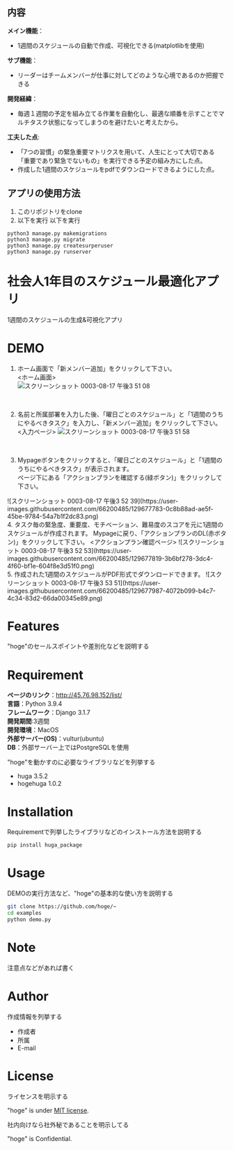 
 ## 内容
**メイン機能**：  
- 1週間のスケジュールの自動で作成、可視化できる(matplotlibを使用)     

**サブ機能**：  
- リーダーはチームメンバーが仕事に対してどのような心境であるのか把握できる  

**開発経緯**：  
- 毎週１週間の予定を組み立てる作業を自動化し、最適な順番を示すことでマルチタスク状態になってしまうのを避けたいと考えたから。  

**工夫した点**:   
- 「7つの習慣」の緊急重要マトリクスを用いて、人生にとって大切である「重要であり緊急でないもの」を実行できる予定の組み方にした点。  
- 作成した1週間のスケジュールをpdfでダウンロードできるようにした点。  


## アプリの使用方法
1. このリポジトリをclone
2. 以下を実行
以下を実行
```
python3 manage.py makemigrations
python3 manage.py migrate
python3 manage.py createsurperuser
python3 manage.py runserver
```




# 社会人1年目のスケジュール最適化アプリ

1週間のスケジュールの生成&可視化アプリ

# DEMO

1. ホーム画面で「新メンバー追加」をクリックして下さい。  
<ホーム画面>  
![スクリーンショット 0003-08-17 午後3 51 08](https://user-images.githubusercontent.com/66200485/129677581-092644f7-91bf-41a7-82aa-1d2a4cf09fcb.png)
<br>

2. 名前と所属部署を入力した後、「曜日ごとのスケジュール」と「1週間のうちにやるべきタスク」を入力し、「新メンバー追加」をクリックして下さい。  
<入力ページ>
![スクリーンショット 0003-08-17 午後3 51 58](https://user-images.githubusercontent.com/66200485/129677684-8a9f66b6-880a-40f3-8610-3021cf19ef6a.png)
<br>  

3. Mypageボタンをクリックすると、「曜日ごとのスケジュール」と「1週間のうちにやるべきタスク」が表示されます。  
ページ下にある「アクションプランを確認する(緑ボタン)」をクリックして下さい。  
<Mypage>  
![スクリーンショット 0003-08-17 午後3 52 39](https://user-images.githubusercontent.com/66200485/129677783-0c8b88ad-ae5f-45be-9784-54a7b1f2dc83.png)
<br>  
4. タスク毎の緊急度、重要度、モチベーション、難易度のスコアを元に1週間のスケジュールが作成されます。  
Mypageに戻り、「アクションプランのDL(赤ボタン)」をクリックして下さい。  
<アクションプラン確認ページ>  
![スクリーンショット 0003-08-17 午後3 52 53](https://user-images.githubusercontent.com/66200485/129677819-3b6bf278-3dc4-4f60-bf1e-604f8e3d51f0.png)
<br>
5. 作成された1週間のスケジュールがPDF形式でダウンロードできます。  
<PDF>  
![スクリーンショット 0003-08-17 午後3 53 51](https://user-images.githubusercontent.com/66200485/129677987-4072b099-b4c7-4c34-83d2-66da00345e89.png)



# Features

"hoge"のセールスポイントや差別化などを説明する

# Requirement

**ページのリンク**：http://45.76.98.152/list/  
**言語**：Python 3.9.4  
**フレームワーク**：Django 3.1.7  
**開発期間**:3週間  
**開発環境**：MacOS  
**外部サーバー(OS)**：vultur(ubuntu)  
**DB**：外部サーバー上ではPostgreSQLを使用 

"hoge"を動かすのに必要なライブラリなどを列挙する

* huga 3.5.2
* hogehuga 1.0.2

# Installation

Requirementで列挙したライブラリなどのインストール方法を説明する

```bash
pip install huga_package
```

# Usage

DEMOの実行方法など、"hoge"の基本的な使い方を説明する

```bash
git clone https://github.com/hoge/~
cd examples
python demo.py
```

# Note

注意点などがあれば書く

# Author

作成情報を列挙する

* 作成者
* 所属
* E-mail

# License
ライセンスを明示する

"hoge" is under [MIT license](https://en.wikipedia.org/wiki/MIT_License).

社内向けなら社外秘であることを明示してる

"hoge" is Confidential.

